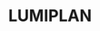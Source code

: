 ---
facebook: https://facebook.com/lumiplan.groupe
linkedin: https://linkedin.com/company/lumiplan
logohandle: lumiplan
sort: lumiplan
title: LUMIPLAN
twitter: https://x.com/LumiplanGroupe
website: https://www.lumiplan.com/
youtube: https://youtube.com/channel/UCjaSKqXExOrfzbQ-zWUz5Tg?view_as=subscriber
---